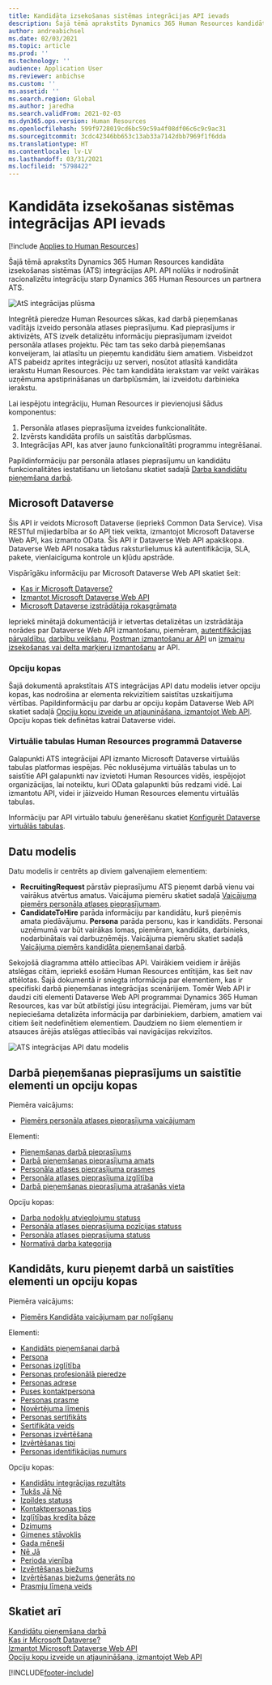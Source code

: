 ```yaml
---
title: Kandidāta izsekošanas sistēmas integrācijas API ievads
description: Šajā tēmā aprakstīts Dynamics 365 Human Resources kandidāta izsekošanas sistēmas (ATS) integrācijas API.
author: andreabichsel
ms.date: 02/03/2021
ms.topic: article
ms.prod: ''
ms.technology: ''
audience: Application User
ms.reviewer: anbichse
ms.custom: ''
ms.assetid: ''
ms.search.region: Global
ms.author: jaredha
ms.search.validFrom: 2021-02-03
ms.dyn365.ops.version: Human Resources
ms.openlocfilehash: 599f9728019cd6bc59c59a4f08df06c6c9c9ac31
ms.sourcegitcommit: 3cdc42346bb653c13ab33a7142dbb7969f1f6dda
ms.translationtype: HT
ms.contentlocale: lv-LV
ms.lasthandoff: 03/31/2021
ms.locfileid: "5798422"
---
```

# <a name="applicant-tracking-system-integration-api-introduction"></a>Kandidāta izsekošanas sistēmas integrācijas API ievads

[!include [Applies to Human Resources](../includes/applies-to-hr.md)]

Šajā tēmā aprakstīts Dynamics 365 Human Resources kandidāta izsekošanas sistēmas (ATS) integrācijas API. API nolūks ir nodrošināt racionalizētu integrāciju starp Dynamics 365 Human Resources un partnera ATS.

![AtS integrācijas plūsma](media/hr-admin-integration-ats-api-introduction-flow.png)

Integrētā pieredze Human Resources sākas, kad darbā pieņemšanas vadītājs izveido personāla atlases pieprasījumu. Kad pieprasījums ir aktivizēts, ATS izvelk detalizētu informāciju pieprasījumam izveidot personāla atlases projektu. Pēc tam tas seko darbā pieņemšanas konveijeram, lai atlasītu un pieņemtu kandidātu šiem amatiem. Visbeidzot ATS pabeidz aprites integrāciju uz serveri, nosūtot atlasītā kandidāta ierakstu Human Resources. Pēc tam kandidāta ierakstam var veikt vairākas uzņēmuma apstiprināšanas un darbplūsmām, lai izveidotu darbinieka ierakstu.

Lai iespējotu integrāciju, Human Resources ir pievienojusi šādus komponentus:

1.  Personāla atlases pieprasījuma izveides funkcionalitāte.
2.  Izvērsts kandidāta profils un saistītās darbplūsmas.
3.  Integrācijas API, kas atver jauno funkcionalitāti programmu integrēšanai.

Papildinformāciju par personāla atlases pieprasījumu un kandidātu funkcionalitātes iestatīšanu un lietošanu skatiet sadaļā [Darba kandidātu pieņemšana darbā](hr-personnel-recruit.md).

## <a name="microsoft-dataverse"></a>Microsoft Dataverse

Šis API ir veidots Microsoft Dataverse (iepriekš Common Data Service). Visa RESTful mijiedarbība ar šo API tiek veikta, izmantojot Microsoft Dataverse Web API, kas izmanto OData. Šis API ir Dataverse Web API apakškopa. Dataverse Web API nosaka tādus raksturlielumus kā autentifikācija, SLA, pakete, vienlaicīguma kontrole un kļūdu apstrāde.

Vispārīgāku informāciju par Microsoft Dataverse Web API skatiet šeit:

- [Kas ir Microsoft Dataverse?](https://docs.microsoft.com/powerapps/maker/data-platform/data-platform-intro)
- [Izmantot Microsoft Dataverse Web API](https://docs.microsoft.com/powerapps/developer/data-platform/webapi/overview)
- [Microsoft Dataverse izstrādātāja rokasgrāmata](https://docs.microsoft.com/powerapps/developer/data-platform)

Iepriekš minētajā dokumentācijā ir ietvertas detalizētas un izstrādātāja norādes par Dataverse Web API izmantošanu, piemēram, [autentifikācijas pārvaldību](https://docs.microsoft.com/powerapps/developer/data-platform/webapi/authenticate-web-api), [darbību veikšanu](https://docs.microsoft.com/powerapps/developer/data-platform/webapi/perform-operations-web-api), [Postman izmantošanu ar API](https://docs.microsoft.com/powerapps/developer/data-platform/webapi/use-postman-web-api) un [izmaiņu izsekošanas vai delta marķieru izmantošanu](https://docs.microsoft.com/powerapps/developer/data-platform/use-change-tracking-synchronize-data-external-systems) ar API.

### <a name="option-sets"></a>Opciju kopas

Šajā dokumentā aprakstītais ATS integrācijas API datu modelis ietver opciju kopas, kas nodrošina ar elementa rekvizītiem saistītas uzskaitījuma vērtības. Papildinformāciju par darbu ar opciju kopām Dataverse Web API skatiet sadaļā [Opciju kopu izveide un atjaunināšana, izmantojot Web API](https://docs.microsoft.com/powerapps/developer/data-platform/webapi/create-update-optionsets). Opciju kopas tiek definētas katrai Dataverse videi.

### <a name="virtual-tables-for-human-resources-in-dataverse"></a>Virtuālie tabulas Human Resources programmā Dataverse

Galapunkti ATS integrācijai API izmanto Microsoft Dataverse virtuālās tabulas platformas iespējas. Pēc noklusējuma virtuālās tabulas un to saistītie API galapunkti nav izvietoti Human Resources vidēs, iespējojot organizācijas, lai noteiktu, kuri OData galapunkti būs redzami vidē. Lai izmantotu API, videi ir jāizveido Human Resources elementu virtuālās tabulas. 

Informāciju par API virtuālo tabulu ģenerēšanu skatiet [Konfigurēt Dataverse virtuālās tabulas](https://docs.microsoft.com/dynamics365/human-resources/hr-admin-integration-common-data-service-virtual-entities).

## <a name="data-model"></a>Datu modelis

Datu modelis ir centrēts ap diviem galvenajiem elementiem:

- **RecruitingRequest** pārstāv pieprasījumu ATS pieņemt darbā vienu vai vairākus atvērtus amatus. Vaicājuma piemēru skatiet sadaļā [Vaicājuma piemērs personāla atlases pieprasījumam](hr-admin-integration-ats-api-recruiting-request-example-query.md).
- **CandidateToHire** parāda informāciju par kandidātu, kurš pieņēmis amata piedāvājumu. **Persona** parāda personu, kas ir kandidāts. Personai uzņēmumā var būt vairākas lomas, piemēram, kandidāts, darbinieks, nodarbinātais vai darbuzņēmējs. Vaicājuma piemēru skatiet sadaļā [Vaicājuma piemērs kandidāta pieņemšanai darbā](hr-admin-integration-ats-api-candidate-to-hire-example-query.md).

Sekojošā diagramma attēlo attiecības API. Vairākiem veidiem ir ārējās atslēgas citām, iepriekš esošām Human Resources entītijām, kas šeit nav attēlotas. Šajā dokumentā ir sniegta informācija par elementiem, kas ir specifiski darbā pieņemšanas integrācijas scenārijiem. Tomēr Web API ir daudzi citi elementi Dataverse Web API programmai Dynamics 365 Human Resources, kas var būt atbilstīgi jūsu integrācijai. Piemēram, jums var būt nepieciešama detalizēta informācija par darbiniekiem, darbiem, amatiem vai citiem šeit nedefinētiem elementiem. Daudziem no šiem elementiem ir atsauces ārējās atslēgas attiecībās vai navigācijas rekvizītos.

![ATS integrācijas API datu modelis](media/hr-admin-integration-ats-api-data-model.png)

## <a name="recruiting-request-and-related-entities-and-option-sets"></a>Darbā pieņemšanas pieprasījums un saistītie elementi un opciju kopas

Piemēra vaicājums: 

- [Piemērs personāla atlases pieprasījuma vaicājumam](hr-admin-integration-ats-api-recruiting-request-example-query.md)

Elementi:

- [Pieņemšanas darbā pieprasījums](hr-admin-integration-ats-api-recruiting-request.md)
- [Darbā pieņemšanas pieprasījuma amats](hr-admin-integration-ats-api-recruiting-request-position.md)
- [Personāla atlases pieprasījuma prasmes](hr-admin-integration-ats-api-recruiting-request-skill.md)
- [Personāla atlases pieprasījuma izglītība](hr-admin-integration-ats-api-recruiting-request-education.md)
- [Darbā pieņemšanas pieprasījuma atrašanās vieta](hr-admin-integration-ats-api-recruiting-request-location.md)

Opciju kopas:

- [Darba nodokļu atvieglojumu statuss](hr-admin-integration-ats-api-job-exempt-status.md)
- [Personāla atlases pieprasījuma pozīcijas statuss](hr-admin-integration-ats-api-recruiting-request-position-status.md)
- [Personāla atlases pieprasījuma statuss](hr-admin-integration-ats-api-recruiting-request-status.md)
- [Normatīvā darba kategorija](hr-admin-integration-ats-api-regulatory-job-category.md)

## <a name="candidate-to-hire-and-related-entities-and-option-sets"></a>Kandidāts, kuru pieņemt darbā un saistīties elementi un opciju kopas

Piemēra vaicājums:

- [Piemērs Kandidāta vaicājumam par nolīgšanu](hr-admin-integration-ats-api-candidate-to-hire-example-query.md)

Elementi:

- [Kandidāts pieņemšanai darbā](hr-admin-integration-ats-api-candidate-to-hire.md)
- [Persona](hr-admin-integration-ats-api-person.md)
- [Personas izglītība](hr-admin-integration-ats-api-person-education.md)
- [Personas profesionālā pieredze](hr-admin-integration-ats-api-person-professional-experience.md)
- [Personas adrese](hr-admin-integration-ats-api-person-address.md)
- [Puses kontaktpersona](hr-admin-integration-ats-api-party-contact.md)
- [Personas prasme](hr-admin-integration-ats-api-person-skill.md)
- [Novērtējuma līmenis](hr-admin-integration-ats-api-rating-level.md)
- [Personas sertifikāts](hr-admin-integration-ats-api-person-certificate.md)
- [Sertifikāta veids](hr-admin-integration-ats-api-certificate-type.md)
- [Personas izvērtēšana](hr-admin-integration-ats-api-person-screening.md)
- [Izvērtēšanas tipi](hr-admin-integration-ats-api-screening-types.md)
- [Personas identifikācijas numurs](hr-admin-integration-ats-api-person-identification-number.md)

Opciju kopas:

- [Kandidātu integrācijas rezultāts](hr-admin-integration-ats-api-applicant-integration-result.md)
- [Tukšs Jā Nē](hr-admin-integration-ats-api-blank-yes-no.md)
- [Izpildes statuss](hr-admin-integration-ats-api-completion-status.md)
- [Kontaktpersonas tips](hr-admin-integration-ats-api-contact-type.md)
- [Izglītības kredīta bāze](hr-admin-integration-ats-api-education-credit-basis.md)
- [Dzimums](hr-admin-integration-ats-api-gender.md)
- [Ģimenes stāvoklis](hr-admin-integration-ats-api-marital-status.md)
- [Gada mēneši](hr-admin-integration-ats-api-months-of-year.md)
- [Nē Jā](hr-admin-integration-ats-api-no-yes.md)
- [Perioda vienība](hr-admin-integration-ats-api-period-unit.md)
- [Izvērtēšanas biežums](hr-admin-integration-ats-api-screening-frequency.md)
- [Izvērtēšanas biežums ǵenerāts no](hr-admin-integration-ats-api-screening-frequency-generate-from.md)
- [Prasmju līmeņa veids](hr-admin-integration-ats-api-skill-level-type.md)

## <a name="see-also"></a>Skatiet arī

[Kandidātu pieņemšana darbā](hr-personnel-recruit.md)<br>
[Kas ir Microsoft Dataverse?](https://docs.microsoft.com/powerapps/maker/data-platform/data-platform-intro)<br>
[Izmantot Microsoft Dataverse Web API](https://docs.microsoft.com/powerapps/developer/data-platform/webapi/overview)<br>
[Opciju kopu izveide un atjaunināšana, izmantojot Web API](https://docs.microsoft.com/powerapps/developer/data-platform/webapi/create-update-optionsets)<br>

[!INCLUDE[footer-include](../includes/footer-banner.md)]
